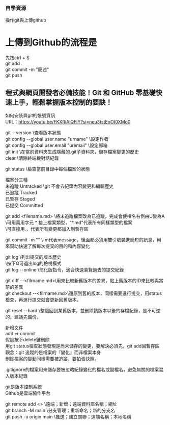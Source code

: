 ### 自學資源
操作git與上傳github<br>

# 上傳到Github的流程是  
先按ctrl + S  
git add .  
git commit -m "簡述"  
git push  


## 程式與網頁開發者必備技能！Git 和 GitHub 零基礎快速上手，輕鬆掌握版本控制的要訣！  
如何安裝與git的帳號資訊  
URL：https://youtu.be/FKXRiAiQFiY?si=neu3tstEoOt0XMo0  
  
git --version \\查看版本狀態  
git config --global user.name "urname" \\設定作者  
git config --global user.email "uremail" \\設定郵箱  
git init \\在當前資料夾生成隱藏的.git子資料夾，儲存檔案變更的歷史  
clear \\清除終端機對話紀錄  
  
git status \\檢查當前目錄中每個檔案的狀態  
  
檔案分三種  
未追蹤 Untracked \\git 不會去紀錄內容變更和編輯歷史  
已追蹤 Tracked  
已暫存 Staged  
已提交 Committed  
  
git add <filename.md> \\將未追蹤檔案改為已追蹤，完成會使檔名右側由U變為A  
\\可用萬用字元 * 接上檔案類型，"*.md"代表所有同樣類型的檔案  
\\可直接用.，代表所有變更都加入到暫存區  
  
git commit -m "" \\-m代表message，後面都必須用雙引號裝進簡短的訊息，用來幫助快速了解每次提交的目的和內容變化  
  
git log \\列出提交的版本歷史  
\\按下Q可退出log的檢視模式  
git log --online \\簡化版指令，適合快速瀏覽過去的提交紀錄  
  
git diff <oldversionID> --<filrname.md>\\用來比較新舊版本的差異，貼上舊版本的ID來比較與當前的差異  
git checkout <oldversionID> --<filrname.md>\\還原到舊的版本，同樣需要進行提交，用status檢查，再進行提交就會更新回舊版本。  
  
git reset --hard <oldversionID> \\整個回到某舊版本，並刪除該版本以後的存檔紀錄，是不可逆的。建議先備份。  
  
新增文件  
add => commit  
假設按下delete鍵刪除  
用git status檢查狀態發現是尚未儲存的變更，要解決必須先，git add回暫存區  
觀念：git 追蹤的是檔案的『變化』而非檔案本身  
刪除檔案的變動同樣需要被追蹤，要拍張快照。  
  
.gitignore的檔案用來儲存要被忽略紀錄變化的檔名或副檔名，避免無關的檔案混入版本紀錄  
  
git是版本控制系統  
Github是雲端協作平台  
  
git remote add <> <URL> \\遠端；新增；遠端資料庫名稱；網址  
git branch -M main \\分支管理；重新命名；新的分支名  
git push -u origin main \\推送；建立關聯；遠端名稱；本地名稱  
  


